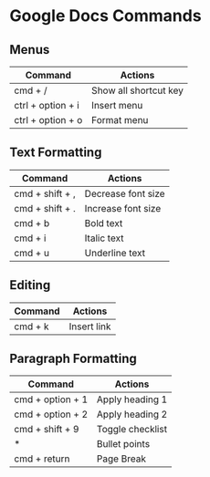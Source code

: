 # Google Docs Commands 

## Menus

|Command            |Actions                |
| ---               | ---                   |
|cmd + /            | Show all shortcut key |
|ctrl + option + i  | Insert menu           |
|ctrl + option + o  | Format menu           |


## Text Formatting

|Command            |Actions                |
| ---               | ---                   |
|cmd + shift + ,    | Decrease font size    |
|cmd + shift + .    | Increase font size    |
|cmd + b            | Bold text             |
|cmd + i            | Italic text           |
|cmd + u            | Underline text        |


## Editing

|Command            |Actions                |
| ---               | ---                   |
|cmd + k            | Insert link           |


## Paragraph Formatting

|Command            |Actions                |               
| ---               | ---                   |
|cmd + option + 1   | Apply heading 1       |
|cmd + option + 2   | Apply heading 2       |
|cmd + shift + 9    | Toggle checklist      |
|*                  | Bullet points         |
|cmd + return       | Page Break            |  
